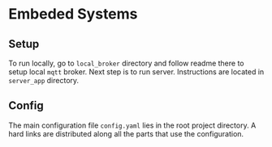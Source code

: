 # Embeded Systems 

## Setup
To run locally, go to `local_broker` directory and follow readme there to setup local `mqtt` broker.
Next step is to run server. Instructions are located in `server_app` directory.

## Config
The main configuration file `config.yaml` lies in the root project directory. A hard links are distributed along all the parts that use the configuration.
